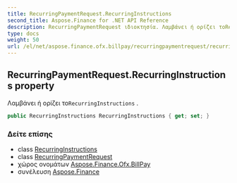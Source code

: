```yaml
---
title: RecurringPaymentRequest.RecurringInstructions
second_title: Aspose.Finance for .NET API Reference
description: RecurringPaymentRequest ιδιοκτησία. Λαμβάνει ή ορίζει τοRecurringInstructions .
type: docs
weight: 50
url: /el/net/aspose.finance.ofx.billpay/recurringpaymentrequest/recurringinstructions/
---
```

## RecurringPaymentRequest.RecurringInstructions property

Λαμβάνει ή ορίζει το`RecurringInstructions` .

```csharp
public RecurringInstructions RecurringInstructions { get; set; }
```

### Δείτε επίσης

* class [RecurringInstructions](../../../aspose.finance.ofx/recurringinstructions/)
* class [RecurringPaymentRequest](../)
* χώρος ονομάτων [Aspose.Finance.Ofx.BillPay](../../recurringpaymentrequest/)
* συνέλευση [Aspose.Finance](../../../)


